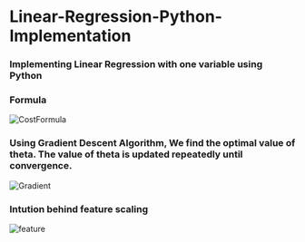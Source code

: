# Linear-Regression-Python-Implementation
### Implementing Linear Regression with one variable using Python 

### Formula

![CostFormula](https://user-images.githubusercontent.com/43054456/69031489-8fbbcb80-0a1d-11ea-9a6d-7e4d6a4bc1c6.PNG)

### Using Gradient Descent Algorithm, We find the optimal value of theta. The value of theta is updated repeatedly until convergence.

![Gradient](https://user-images.githubusercontent.com/43054456/69108399-de1da880-0ab7-11ea-858b-a519f1a38210.PNG)

### Intution behind feature scaling

![feature](https://user-images.githubusercontent.com/43054456/69132831-29f04200-0af8-11ea-8711-4b6457832d70.PNG)

